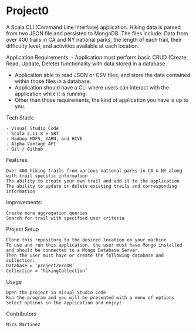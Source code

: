 # Project0

A Scala CLI (Command Line Interface) application. Hiking data is parsed from two JSON file and persisted to MongoDB. 
The files include: Data from over 400 trails in CA and NY national parks, the length of each trail, their difficulty level, and activities available at each location. 

Application Requirements: - Application must perform basic CRUD (Create, Read, Update, Delete) functionality with data stored in a database. 
- Application able to read JSON or CSV files, and store the data contained within those files in a database. 
- Application should have a CLI where users can interact with the application while it is running. 
- Other than those requirements, the kind of application you have is up to you. 

Tech Stack: 

    - Visual Studio Code
    - Scala 2.11.8 + SBT
    - Hadoop HDFS, YARN, and HIVE
    - Alpha Vantage API
    - Git / Github

Features:

    Over 400 hiking trails from various national parks in CA & NY along with trail specific information
    The ability to create your own trail and add it to the application
    The ability to update or delete existing trails and corresponding information
    
Improvements:

    Create more aggregation queries
    Search for trail with specified user criteria
 
 
Project Setup

    Clone this repository to the desired location on your machine
    To use and run this application, the user must have Mongo installed and should be connected to a Mongo Database Server.
    Then the user must have or create the following database and collection:
    Database = ‘projectZeroDB’
    Collection = ‘hikingCollection’
 
Usage

    Open the project in Visual Studio Code 
    Run the program and you will be presented with a menu of options
    Select options in the application and enjoy!
 
 Contributors
 
    Mira Martinez
